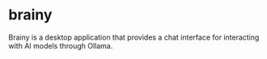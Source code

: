 # brainy
Brainy is a desktop application that provides a chat interface for interacting with AI models through Ollama.
